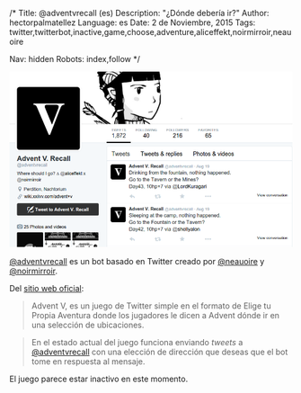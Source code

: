 /*
Title: @adventvrecall (es)
Description: "¿Dónde debería ir?"
Author: hectorpalmatellez
Language: es
Date: 2 de Noviembre, 2015
Tags: twitter,twitterbot,inactive,game,choose,adventure,aliceffekt,noirmirroir,neauoire

Nav: hidden
Robots: index,follow
*/

[![](/content/bots/twitterbots/images/adventvrecall.png)](https://twitter.com/adventvrecall)


[@adventvrecall](https://twitter.com/adventvrecall) es un bot basado en Twitter creado por [@neauoire](https://twitter.com/neauoire) y [@noirmirroir](https://twitter.com/noirmirroir).

Del [sitio web oficial](http://wiki.xxiivv.com/advent+v):

> Advent V, es un juego de Twitter simple en el formato de Elige tu Propia Aventura donde los jugadores le dicen a Advent dónde ir en una selección de ubicaciones.

> En el estado actual del juego funciona enviando *tweets* a [@adventvrecall](https://twitter.com/adventvrecall) con una elección de dirección que deseas que el bot tome en respuesta al mensaje.

El juego parece estar inactivo en este momento.